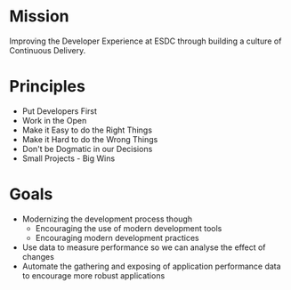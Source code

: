 # Mission
Improving the Developer Experience at ESDC through building a culture of Continuous Delivery.

# Principles

- Put Developers First
- Work in the Open
- Make it Easy to do the Right Things
- Make it Hard to do the Wrong Things
- Don't be Dogmatic in our Decisions
- Small Projects - Big Wins

# Goals
- Modernizing the development process though
  - Encouraging the use of modern development tools
  - Encouraging modern development practices
- Use data to measure performance so we can analyse the effect of changes
- Automate the gathering and exposing of application performance data to encourage more robust applications
